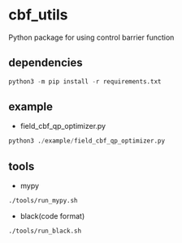 # cbf_utils
Python package for using control barrier function

## dependencies
```python
python3 -m pip install -r requirements.txt
```

## example
- field_cbf_qp_optimizer.py
```python
python3 ./example/field_cbf_qp_optimizer.py
```

## tools
- mypy
```sh
./tools/run_mypy.sh
```
- black(code format)
```sh
./tools/run_black.sh
```